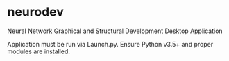 # neurodev
Neural Network Graphical and Structural Development Desktop Application

Application must be run via Launch.py. Ensure Python v3.5+ and proper modules are installed.

